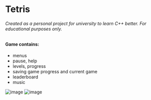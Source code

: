 # Tetris

###### Created as a personal project for university to learn C++ better. For educational purposes only.

#### Game contains:
- menus
- pause, help
- levels, progress
- saving game progress and current game
- leaderboard
- music



![image](https://user-images.githubusercontent.com/63008584/232745998-ab17bfdb-98c6-4c60-903a-b6cd9786ad89.png)
![image](https://user-images.githubusercontent.com/63008584/232746011-13bac0ae-d1d7-4714-af4b-1c6a3d6d576c.png)
